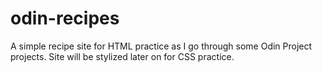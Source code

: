 # odin-recipes

A simple recipe site for HTML practice as I go through some Odin Project
projects. Site will be stylized later on for CSS practice.